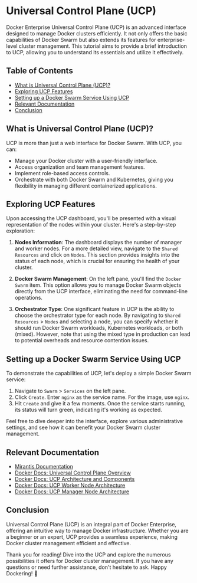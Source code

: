# Universal Control Plane (UCP)

Docker Enterprise Universal Control Plane (UCP) is an advanced interface designed to manage Docker clusters efficiently. It not only offers the basic capabilities of Docker Swarm but also extends its features for enterprise-level cluster management. This tutorial aims to provide a brief introduction to UCP, allowing you to understand its essentials and utilize it effectively.

## Table of Contents

- [What is Universal Control Plane (UCP)?](#what-is-universal-control-plane-ucp)
- [Exploring UCP Features](#exploring-ucp-features)
- [Setting up a Docker Swarm Service Using UCP](#setting-up-a-docker-swarm-service-using-ucp)
- [Relevant Documentation](#relevant-documentation)
- [Conclusion](#conclusion)

## What is Universal Control Plane (UCP)?

UCP is more than just a web interface for Docker Swarm. With UCP, you can:
- Manage your Docker cluster with a user-friendly interface.
- Access organization and team management features.
- Implement role-based access controls.
- Orchestrate with both Docker Swarm and Kubernetes, giving you flexibility in managing different containerized applications.

## Exploring UCP Features

Upon accessing the UCP dashboard, you'll be presented with a visual representation of the nodes within your cluster. Here's a step-by-step exploration:

1. **Nodes Information**: The dashboard displays the number of manager and worker nodes. For a more detailed view, navigate to the `Shared Resources` and click on `Nodes`. This section provides insights into the status of each node, which is crucial for ensuring the health of your cluster.

2. **Docker Swarm Management**: On the left pane, you'll find the `Docker Swarm` item. This option allows you to manage Docker Swarm objects directly from the UCP interface, eliminating the need for command-line operations.

3. **Orchestrator Type**: One significant feature in UCP is the ability to choose the orchestrator type for each node. By navigating to `Shared Resources` > `Nodes` and selecting a node, you can specify whether it should run Docker Swarm workloads, Kubernetes workloads, or both (mixed). However, note that using the mixed type in production can lead to potential overheads and resource contention issues.

## Setting up a Docker Swarm Service Using UCP

To demonstrate the capabilities of UCP, let's deploy a simple Docker Swarm service:

1. Navigate to `Swarm` > `Services` on the left pane.
2. Click `Create`. Enter `nginx` as the service name. For the image, use `nginx`.
3. Hit `Create` and give it a few moments. Once the service starts running, its status will turn green, indicating it's working as expected.

Feel free to dive deeper into the interface, explore various administrative settings, and see how it can benefit your Docker Swarm cluster management.

## Relevant Documentation

- [Mirantis Documentation](https://docs.mirantis.com/welcome/)
- [Docker Docs: Universal Control Plane Overview](https://docs.mirantis.com/containers/v2.1/dockeree-products/ucp.html)
- [Docker Docs: UCP Architecture and Components](https://docs.mirantis.com/containers/v2.1/dockeree-products/ucp/ucp-architecture.html)
- [Docker Docs: UCP Worker Node Architecture](https://docs.mirantis.com/containers/v2.1/dockeree-products/ucp/ucp-architecture.html#ucp-components-in-worker-nodes)
- [Docker Docs: UCP Manager Node Architecture](https://docs.mirantis.com/containers/v2.1/dockeree-products/ucp/ucp-architecture.html#ucp-components-in-worker-nodes)

## Conclusion

Universal Control Plane (UCP) is an integral part of Docker Enterprise, offering an intuitive way to manage Docker infrastructure. Whether you are a beginner or an expert, UCP provides a seamless experience, making Docker cluster management efficient and effective.

Thank you for reading! Dive into the UCP and explore the numerous possibilities it offers for Docker cluster management. If you have any questions or need further assistance, don't hesitate to ask. Happy Dockering! 🌱